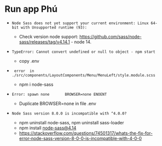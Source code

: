 # Run app Phú
- `Node Sass does not yet support your current environment: Linux 64-bit with Unsupported runtime (93): `
    - Check version node support: https://github.com/sass/node-sass/releases/tag/v4.14.1 - node 14.

- `TypeError: Cannot convert undefined or null to object - npm start `
    -  copy .env
- ` error  in ./src/components/LayoutComponents/Menu/MenuLeft/style.module.scss`
    - npm i node-sass

- `Error: spawn none       BROWSER=none ENOENT`
    - Duplicate BROWSER=none in file .env

- `Node Sass version 8.0.0 is incompatible with ^4.0.0?`
    - npm uninstall node-sass, npm uninstall sass-loader
    - npm install node-sass@4.14
    - https://stackoverflow.com/questions/74501317/whats-the-fix-for-error-node-sass-version-8-0-0-is-incompatible-with-4-0-0